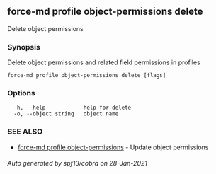 ## force-md profile object-permissions delete

Delete object permissions

### Synopsis

Delete object permissions and related field permissions in profiles

```
force-md profile object-permissions delete [flags]
```

### Options

```
  -h, --help            help for delete
  -o, --object string   object name
```

### SEE ALSO

* [force-md profile object-permissions](force-md_profile_object-permissions.md)	 - Update object permissions

###### Auto generated by spf13/cobra on 28-Jan-2021
